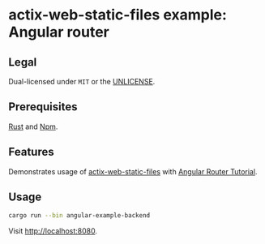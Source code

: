 # actix-web-static-files example: Angular router

## Legal

Dual-licensed under `MIT` or the [UNLICENSE](http://unlicense.org/).

## Prerequisites

[Rust](https://www.rust-lang.org) and [Npm](https://www.npmjs.com).

## Features

Demonstrates usage of [actix-web-static-files](https://github.com/kilork/actix-web-static-files) with [Angular Router Tutorial](https://angular.io/guide/router-tutorial).

## Usage

```bash
cargo run --bin angular-example-backend
```

Visit <http://localhost:8080>.
